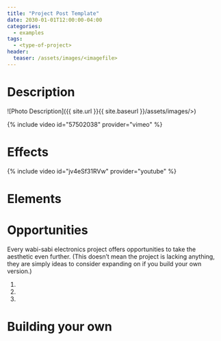 ```yaml
---
title: "Project Post Template"
date: 2030-01-01T12:00:00-04:00
categories:
  - examples
tags:
  - <type-of-project>
header:
  teaser: /assets/images/<imagefile>
---
```


# Description

![Photo Description]({{ site.url }}{{ site.baseurl }}/assets/images/<imagefile>>)

{% include video id="57502038" provider="vimeo" %}

# Effects

{% include video id="jv4eSf31RVw" provider="youtube" %}

# Elements

# Opportunities

Every wabi-sabi electronics project offers opportunities to take the aesthetic even further. (This doesn’t mean the project is lacking anything, they are simply ideas to consider expanding on if you build your own version.)

1.
2.
3.

# Building your own
